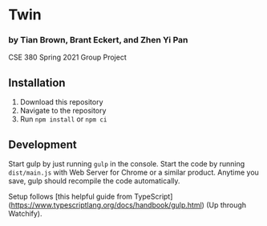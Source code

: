 # Twin

### by Tian Brown, Brant Eckert, and Zhen Yi Pan

CSE 380 Spring 2021 Group Project

## Installation

1. Download this repository
2. Navigate to the repository
3. Run `npm install` or `npm ci`

## Development

Start gulp by just running `gulp` in the console. Start the code by running `dist/main.js` with Web Server for Chrome or a similar product. Anytime you save, gulp should recompile the code automatically.

Setup follows [this helpful guide from TypeScript] (https://www.typescriptlang.org/docs/handbook/gulp.html) (Up through Watchify).
